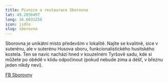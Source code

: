 ```yaml
---
title: Pivnice a restaurace Sborovna 
lat: 49.2036497
long: 16.6031258
icon: jidlo
slug: sborovna
---
```

Sborovna je unikátní místo především v lokalitě. Najíte se kvalitně, sice v suterénu, ale v suterénu Husova sboru, funkcionalistického husitského kostela. Ten se navíc nachází hned v kouzelném Tyršově sadu, kde si můžete po obědě v klidu odpočinout (pokud nebude zima a déšť, v březnu jeden nikdy neví).

[FB Sborovny](https://www.facebook.com/sborovnapub/)
